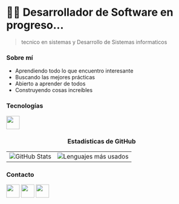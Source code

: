 # 👨‍💻 Desarrollador de Software en progreso...

> tecnico en sistemas y Desarrollo de Sistemas informaticos 

### Sobre mí
* Aprendiendo todo lo que encuentro interesante
* Buscando las mejores prácticas
* Abierto a aprender de todos
* Construyendo cosas increíbles

### Tecnologías
<div align="left">
<img src="https://skillicons.dev/icons?i=ts,js,python,java,react,html,git,react,flask,django,mysql,firebase,supabase,mongo," height="35"/>
</div>

<div align="center">

### Estadísticas de GitHub

<table>
  <tr>
    <td>
      <img src="https://github-readme-stats.vercel.app/api?username=Jassia627&show_icons=true&theme=dark&hide_border=true&bg_color=0D1117&locale=es&count_private=true&include_all_commits=true" alt="GitHub Stats" />
    </td>
    <td>
      <img src="https://github-readme-stats.vercel.app/api/top-langs/?username=Jassia627&layout=compact&theme=dark&hide_border=true&bg_color=0D1117&locale=es" alt="Lenguajes más usados" />
    </td>
  </tr>
</table>

</div>

### Contacto
<div align="left">
<a href="https://www.linkedin.com/in/juan-assia-813a9926b/"><img src="https://skillicons.dev/icons?i=linkedin" height="35"/></a>
<a href="mailto:juanassia627@gmail.com"><img src="https://img.icons8.com/color/48/gmail-new.png" height="35"/></a>
<a href="https://wa.me/573107214943"><img src="https://img.icons8.com/color/48/whatsapp--v1.png" height="35"/></a>
</div>
